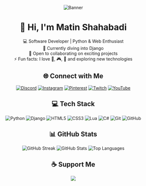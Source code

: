 <div align="center">

![Banner]([https://your-image-url.com/banner.png](https://github.com/power0matin/power0matin/blob/main/github-header-image%20(2).png?raw=true))

# 👋 Hi, I'm **Matin Shahabadi**

💻 Software Developer | Python & Web Enthusiast  
🌱 Currently diving into Django  
🤝 Open to collaborating on exciting projects  
⚡ Fun facts: I love 🍕, 🎮, 🎥 and exploring new technologies  


## 🌐 Connect with Me

[![Discord](https://img.shields.io/badge/Discord-7289DA?style=flat&logo=discord&logoColor=white)](https://discord.gg/gGzEK7AHYE)
[![Instagram](https://img.shields.io/badge/Instagram-E4405F?style=flat&logo=instagram&logoColor=white)](https://instagram.com/powermatin)
[![Pinterest](https://img.shields.io/badge/Pinterest-E60023?style=flat&logo=pinterest&logoColor=white)](https://pinterest.com/matinshahabadi3)
[![Twitch](https://img.shields.io/badge/Twitch-9146FF?style=flat&logo=twitch&logoColor=white)](https://twitch.tv/powermatin)
[![YouTube](https://img.shields.io/badge/YouTube-FF0000?style=flat&logo=youtube&logoColor=white)](https://youtube.com/@powermatin)


## 💻 Tech Stack

![Python](https://img.shields.io/badge/Python-3670A0?style=flat&logo=python&logoColor=ffdd54)
![Django](https://img.shields.io/badge/Django-092E20?style=flat&logo=django&logoColor=white)
![HTML5](https://img.shields.io/badge/HTML5-E34F26?style=flat&logo=html5&logoColor=white)
![CSS3](https://img.shields.io/badge/CSS3-1572B6?style=flat&logo=css3&logoColor=white)
![Lua](https://img.shields.io/badge/Lua-2C2D72?style=flat&logo=lua&logoColor=white)
![C#](https://img.shields.io/badge/CSharp-239120?style=flat&logo=csharp&logoColor=white)
![Git](https://img.shields.io/badge/Git-F05033?style=flat&logo=git&logoColor=white)
![GitHub](https://img.shields.io/badge/GitHub-181717?style=flat&logo=github&logoColor=white)


## 📊 GitHub Stats

![GitHub Streak](https://streak-stats.demolab.com/?user=power0matin&theme=codeSTACKr&hide_border=false)
![GitHub Stats](https://github-readme-stats.vercel.app/api?username=power0matin&theme=codeSTACKr&hide_border=false&include_all_commits=true&count_private=true)
![Top Languages](https://github-readme-stats.vercel.app/api/top-langs/?username=power0matin&layout=compact&theme=codeSTACKr&hide_border=false)


## ☕ Support Me

<a href="https://www.coffeebede.com/powermatin">
  <img src="https://coffeebede.ir/DashboardTemplateV2/app-assets/images/banner/default-yellow.svg" />
</a>

</div>
